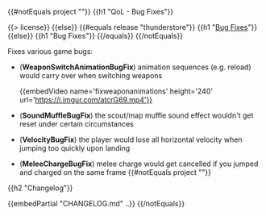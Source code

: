 {{#notEquals project ""}}
{{h1 "QoL - Bug Fixes"}}

{{> license}}
{{else}}
{{#equals release "thunderstore"}}
{{h1 "[Bug Fixes](https://gtfo.thunderstore.io/package/notpeelz/QoL_BugFixes)"}}
{{else}}
{{h1 "Bug Fixes"}}
{{/equals}}
{{/notEquals}}

Fixes various game bugs:

- (**WeaponSwitchAnimationBugFix**) animation sequences (e.g. reload) would carry over when switching weapons

  {{embedVideo name='fixweaponanimations' height='240' url='https://i.imgur.com/atcrG69.mp4'}}

- (**SoundMuffleBugFix**) the scout/map muffle sound effect wouldn't get reset under certain circumstances

- (**VelocityBugFix**) the player would lose all horizontal velocity when jumping too quickly upon landing

- (**MeleeChargeBugFix**) melee charge would get cancelled if you jumped and charged on the same frame
{{#notEquals project ""}}

{{h2 "Changelog"}}

{{embedPartial "CHANGELOG.md" ..}}
{{/notEquals}}
